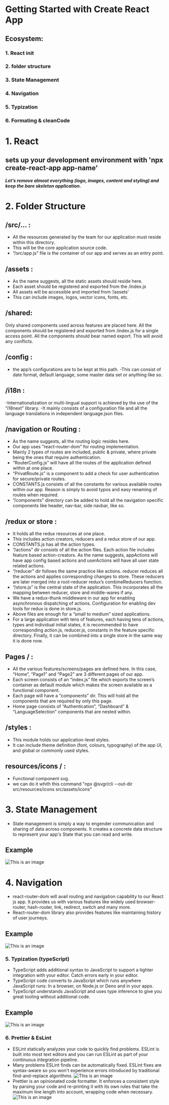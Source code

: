 # Getting Started with Create React App
## Ecosystem:
### 1. React init
### 2. folder structure
### 3. State Management
### 4. Navigation
### 5. Typization
### 6. Formating & cleanCode



# 1. React 

## sets up your development environment with 'npx create-react-app app-name'
##### Let’s remove almost everything (logo, images, content and styling) and keep the bare skeleton application.


# 2. Folder Structure

## /src/… :

- All the resources generated by the team for our application must reside within this directory.
- This will be the core application source code.
- “/src/app.js” file is the container of our app and serves as an entry point.

## /assets :

- As the name suggests, all the static assets should reside here.
- Each asset should be registered and exported from the /index.js
- All assets will be accessible and imported from ‘/assets’
- This can include images, logos, vector icons, fonts, etc.

## /shared:

Only shared components used across features are placed here.
All the components should be registered and exported from /index.js for a single access point.
All the components should bear named export. This will avoid any conflicts.


## /config :

- the app’s configurations are to be kept at this path.
-This can consist of date format, default language, some master data set or anything like so.


## /i18n :

-Internationalization or multi-lingual support is achieved by the use of the “i18next” library.
-It mainly consists of a configuration file and all the language translations in independent language.json files.


## /navigation or Routing :

- As the name suggests, all the routing logic resides here.
- Our app uses “react-router-dom” for routing implementation.
- Mainly 2 types of routes are included, public & private, where private being the ones that require authentication.
- “RouterConfig.js” will have all the routes of the application defined within at one place.
- “PrivatRoute.js” is a component to add a check for user authentication for secure/private routes.
- CONSTANTS.js consists of all the constants for various available routes within our app. Reason is simply to avoid typos and easy renaming of routes when required.
- “/components” directory can be added to hold all the navigation specific components like header, nav-bar, side navbar, like so.

## /redux or store :

- It holds all the redux resources at one place.
- This includes action creators, reducers and a redux store of our app.
- CONSTANTS.js has all the action types.
- “/actions” dir consists of all the action files. Each action file includes feature based action-creators. As the name suggests, appActions will have app config based actions and userActions will have all user state related actions.
- “/reducer” dir follows the same practice like actions. reducer reduces all the actions and applies corresponding changes to store. These reducers are later merged into a root-reducer redux’s combineReducers function.
- “/store.js” is the central state of the application. This incorporates all the mapping between reducer, store and middle-wares if any.
- We have a redux-thunk middleware in our app for enabling asynchronous dispatching of actions.
Configuration for enabling dev tools for redux is done in store.js.
- Above files are enough for a “small to medium” sized applications.
- For a large application with tens of features, each having tens of actions, types and individual initial states, it is recommended to have corresponding action.js, reducer.js, constants in the feature specific directory. Finally, it can be combined into a single store in the same way it is done now.


## Pages / :
- All the various features/screens/pages are defined here. In this case, “Home”, “Page1” and “Page2” are 3 different pages of our app.
- Each screen consists of an “index.js” file which exports the screen’s container as default module which makes the screen available as a functional component.
- Each page will have a “components” dir. This will hold all the components that are required by only this page.
- Home page consists of “Authentication”, “Dashboard” & “LanguageSelection” components that are nested within.

##  /styles :
- This module holds our application-level styles.
- It can include theme definition (font, colours, typography) of the app UI, and global or commonly used styles.

## resources/icons / :
- Functional component svg.
- we can do it whith this command "npx @svgr/cli --out-dir src/resources/icons src/assets/icons"
# 3. State Management
- State management is simply a way to engender communication and sharing of data across components. It creates a concrete data structure to represent your app's State that you can read and write.
## Example  
![This is an image](https://www.loginradius.com/blog/async/static/878d2cde053633bfea88a8bfcfc28e89/29007/image1.png)


# 4. Navigation
- react-router-dom will avail routing and navigation capability to our React js app. It provides us with various features like widely used browser-router, hash-router, link, redirect, switch and many more.
- React-router-dom library also provides features like maintaining history of user journeys.
## Example  
![This is an image](https://res.cloudinary.com/practicaldev/image/fetch/s--06jNwgUd--/c_limit%2Cf_auto%2Cfl_progressive%2Cq_auto%2Cw_880/https://image.ibb.co/fmratU/Routing_React.png)

### 5. Typization (typeScript)
- TypeScript adds additional syntax to JavaScript to support a tighter integration with your editor. Catch errors early in your editor.
- TypeScript code converts to JavaScript which runs anywhere JavaScript runs: In a browser, on Node.js or Deno and in your apps.
- TypeScript understands JavaScript and uses type inference to give you great tooling without additional code.
## Example  
![This is an image](https://tsh.io/wp-content/uploads/2021/03/why-use-typescript-items2_.png)

### 6. Prettier & EsLint
- ESLint statically analyzes your code to quickly find problems. ESLint is built into most text editors and you can run ESLint as part of your continuous integration pipeline.
- Many problems ESLint finds can be automatically fixed. ESLint fixes are syntax-aware so you won't experience errors introduced by traditional find-and-replace algorithms.
![This is an image](https://miro.medium.com/max/2474/1*eOkRreW6krRxzfpVVHBCyw.png)
- Prettier is an opinionated code formatter. It enforces a consistent style by parsing your code and re-printing it with its own rules that take the maximum line length into account, wrapping code when necessary.
![This is an image](https://i.stack.imgur.com/eIekV.png)